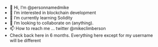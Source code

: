 - 👋 Hi, I’m @personnamedmike
- 👀 I’m interested in blockchain development
- 🌱 I’m currently learning Solidity
- 💞️ I’m looking to collaborate on (anything).
- 📫 How to reach me ... twitter @mikeclimberson
- Check back here in 6 months. Everything here except for my username will be different
<!---
personnamedmike/personnamedmike is a ✨ special ✨ repository because its `README.md` (this file) appears on your GitHub profile.
You can click the Preview link to take a look at your changes.
--->
